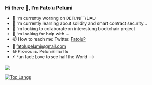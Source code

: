 ### Hi there 👋, I'm Fatolu Pelumi

- 🔭 I’m currently working on DEFI/NFT/DAO
- 🌱 I’m currently learning about solidity and smart contract security...
- 👯 I’m looking to collaborate on interestung blockchain project
- 🤔 I’m looking for help with ...
- 📫 How to reach me: Twitter: [FatoluP](https://mobile.twitter.com/FatoluP)
- 📩 fatolupelumi@gmail.com
- 😄 Pronouns: Pelumi/His/He
- ⚡ Fun fact: Love to see half the World
-->
<img src="https://github-readme-stats.vercel.app/api?username=Pelumi527&&show_icons=true&title_color=ffffff&icon_color=bb2acf&text_color=daf7dc&bg_color=151515">

[![Top Langs](https://github-readme-stats.vercel.app/api/top-langs/?username=Pelumi527)](https://github.com/Pelumi527/github-readme-stats)
